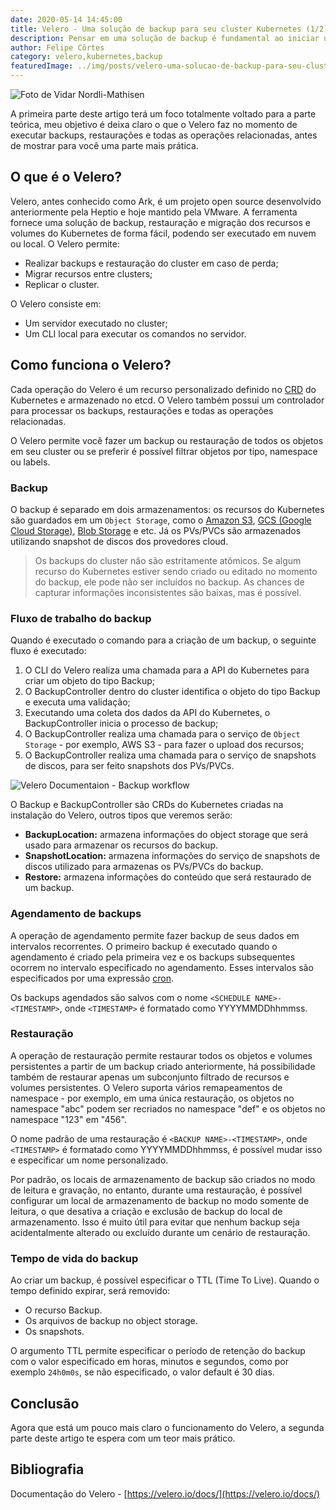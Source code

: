 ```yaml
---
date: 2020-05-14 14:45:00
title: Velero - Uma solução de backup para seu cluster Kubernetes (1/2) 
description: Pensar em uma solução de backup é fundamental ao iniciar um processo seguro na construção de projetos de software
author: Felipe Côrtes
category: velero,kubernetes,backup
featuredImage: ../img/posts/velero-uma-solucao-de-backup-para-seu-cluster-kubernetes-parte-1/velero.jpg
---
```


![Foto de Vidar Nordli-Mathisen](/assets/img/posts/velero-uma-solucao-de-backup-para-seu-cluster-kubernetes-parte-1/velero.jpg)

A primeira parte deste artigo terá um foco totalmente voltado para a parte teórica, meu objetivo é deixa claro o que o Velero faz no momento de executar backups, restaurações e todas as operações relacionadas, antes de mostrar para você uma parte mais prática.

## O que é o Velero?

Velero, antes conhecido como Ark, é um projeto open source desenvolvido anteriormente pela Heptio e hoje mantido pela VMware. A ferramenta fornece uma solução de backup, restauração e migração dos recursos e volumes do Kubernetes de forma fácil, podendo ser executado em nuvem ou local. O Velero permite:

- Realizar backups e restauração do cluster em caso de perda;
- Migrar recursos entre clusters;
- Replicar o cluster.

O Velero consiste em:

- Um servidor executado no cluster;
- Um CLI local para executar os comandos no servidor.

## Como funciona o Velero?

Cada operação do Velero é um recurso personalizado definido no [CRD](https://kubernetes.io/docs/concepts/extend-kubernetes/api-extension/custom-resources/#customresourcedefinitions) do Kubernetes e armazenado no etcd. O Velero também possui um controlador para processar os backups, restaurações e todas as operações relacionadas.

O Velero permite você fazer um backup ou restauração de todos os objetos em seu cluster ou se preferir é possível filtrar objetos por tipo, namespace ou labels.

### Backup

O backup é separado em dois armazenamentos: os recursos do Kubernetes são guardados em um `Object Storage`, como o [Amazon S3](https://aws.amazon.com/pt/s3/), [GCS (Google Cloud Storage)](https://cloud.google.com/storage), [Blob Storage](https://azure.microsoft.com/pt-br/services/storage/blobs/) e etc. Já os PVs/PVCs são armazenados utilizando snapshot de discos dos provedores cloud.

> Os backups do cluster não são estritamente atômicos. Se algum recurso do Kubernetes estiver sendo criado ou editado no momento do backup, ele pode não ser incluídos no backup. As chances de capturar informações inconsistentes são baixas, mas é possível.

### Fluxo de trabalho do backup

Quando é executado o comando para a criação de um backup, o seguinte fluxo é executado:

1. O CLI do Velero realiza uma chamada para a API do Kubernetes para criar um objeto do tipo Backup;
2. O BackupController dentro do cluster identifica o objeto do tipo Backup e executa uma validação;
3. Executando uma coleta dos dados da API do Kubernetes, o BackupController inicia o processo de backup;
4. O BackupController realiza uma chamada para o serviço de `Object Storage` - por exemplo, AWS S3 - para fazer o upload dos recursos;
5. O BackupController realiza uma chamada para o serviço de snapshots de discos, para ser feito snapshots dos PVs/PVCs.

![Velero Documentaion - Backup workflow](/assets/img/posts/velero-uma-solucao-de-backup-para-seu-cluster-kubernetes-parte-1/backup.png)

O Backup e BackupController são CRDs do Kubernetes criadas na instalação do Velero, outros tipos que veremos serão:

- **BackupLocation:** armazena informações do object storage que será usado para armazenar os recursos do backup.
- **SnapshotLocation:** armazena informações do serviço de snapshots de discos utilizado para armazenas os PVs/PVCs do backup.
- **Restore:** armazena informações do conteúdo que será restaurado de um backup.

### Agendamento de backups

A operação de agendamento permite fazer backup de seus dados em intervalos recorrentes. O primeiro backup é executado quando o agendamento é criado pela primeira vez e os backups subsequentes ocorrem no intervalo especificado no agendamento. Esses intervalos são especificados por uma expressão [cron](https://en.wikipedia.org/wiki/Cron).

Os backups agendados são salvos com o nome `<SCHEDULE NAME>-<TIMESTAMP>`, onde `<TIMESTAMP>` é formatado como YYYYMMDDhhmmss.

### Restauração

A operação de restauração permite restaurar todos os objetos e volumes persistentes a partir de um backup criado anteriormente, há possibilidade também de restaurar apenas um subconjunto filtrado de recursos e volumes persistentes. O Velero suporta vários remapeamentos de namespace - por exemplo, em uma única restauração, os objetos no namespace "abc" podem ser recriados no namespace "def" e os objetos no namespace "123" em "456".

O nome padrão de uma restauração é `<BACKUP NAME>-<TIMESTAMP>`, onde `<TIMESTAMP>` é formatado como YYYYMMDDhhmmss, é possível mudar isso e especificar um nome personalizado. 

Por padrão, os locais de armazenamento de backup são criados no modo de leitura e gravação, no entanto, durante uma restauração, é possível configurar um local de armazenamento de backup no modo somente de leitura, o que desativa a criação e exclusão de backup do local de armazenamento. Isso é muito útil para evitar que nenhum backup seja acidentalmente alterado ou excluído durante um cenário de restauração.

### Tempo de vida do backup

Ao criar um backup, é possível especificar o TTL (Time To Live). Quando o tempo definido expirar, será removido:

- O recurso Backup.
- Os arquivos de backup no object storage.
- Os snapshots.

O argumento TTL permite especificar o período de retenção do backup com o valor especificado em horas, minutos e segundos, como por exemplo `24h0m0s`, se não especificado, o valor default é 30 dias.

## Conclusão

Agora que está um pouco mais claro o funcionamento do Velero, a segunda parte deste artigo te espera com um teor mais prático.

## Bibliografia

Documentação do Velero - [https://velero.io/docs/](https://velero.io/docs/)
